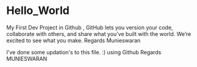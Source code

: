 # Hello_World
My First Dev Project in Github , GitHub lets you version your code, collaborate with others, and share what you’ve built with the world. We’re excited to see what you make. Regards Munieswaran


I've done some updation's to this file.
:) using Github
Regards
MUNIESWARAN
